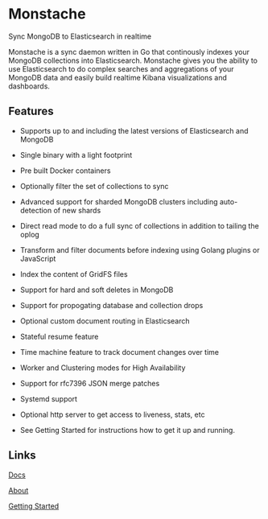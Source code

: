 # Monstache

Sync MongoDB to Elasticsearch in realtime

Monstache is a sync daemon written in Go that continously indexes your MongoDB collections into Elasticsearch. Monstache gives you the ability to use Elasticsearch to do complex searches and aggregations of your MongoDB data and easily build realtime Kibana visualizations and dashboards.

## Features

- Supports up to and including the latest versions of Elasticsearch and MongoDB

- Single binary with a light footprint

- Pre built Docker containers

- Optionally filter the set of collections to sync

- Advanced support for sharded MongoDB clusters including auto-detection of new shards

- Direct read mode to do a full sync of collections in addition to tailing the oplog

- Transform and filter documents before indexing using Golang plugins or JavaScript

- Index the content of GridFS files

- Support for hard and soft deletes in MongoDB

- Support for propogating database and collection drops

- Optional custom document routing in Elasticsearch

- Stateful resume feature

- Time machine feature to track document changes over time

- Worker and Clustering modes for High Availability

- Support for rfc7396 JSON merge patches

- Systemd support

- Optional http server to get access to liveness, stats, etc

- See Getting Started for instructions how to get it up and running.

## Links

[Docs](https://rwynn.github.io/monstache-site/)

[About](https://rwynn.github.io/monstache-site/about/)

[Getting Started](https://rwynn.github.io/monstache-site/start/)
